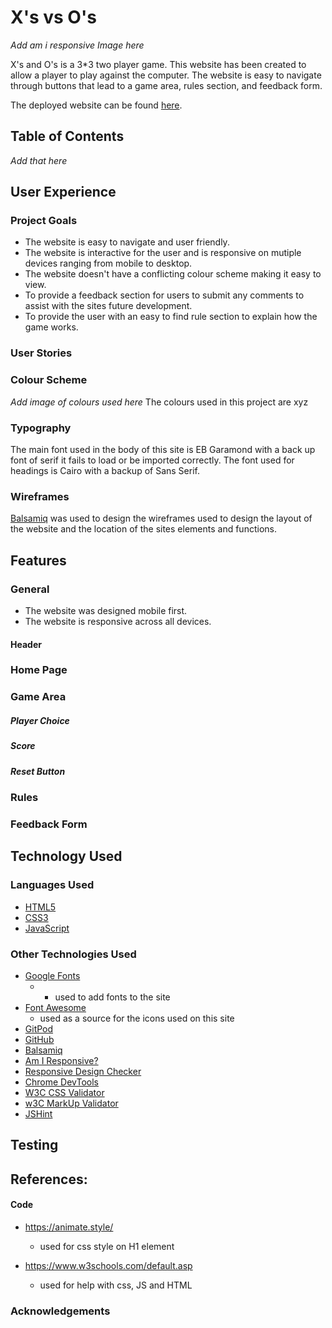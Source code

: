 # X's vs O's

*Add am i responsive Image here*

X's and O's is a 3*3 two player game. This website has been created to allow a player to play against the computer. The website is easy to navigate through buttons that lead to a game area, rules section, and feedback form.

The deployed website can be found <a href="https://amydelaney94.github.io/X_vs_O/" >here</a>.


## Table of Contents

*Add that here*



## User Experience
### Project Goals
- The website is easy to navigate and user friendly. 
- The website is interactive for the user and is responsive on mutiple devices ranging from mobile to desktop.
- The website doesn't have a conflicting colour scheme making it easy to view.
- To provide a feedback section for users to submit any comments to assist with the sites future development.
- To provide the user with an easy to find rule section to explain how the game works.

### User Stories


### Colour Scheme
*Add image of colours used here*
The colours used in this project are xyz

### Typography
The main font used in the body of this site is EB Garamond with a back up font of serif it fails to load or be imported correctly. The font used for headings is Cairo with a backup of Sans Serif. 

### Wireframes
<a href="https://balsamiq.com/">Balsamiq</a> was used to design the wireframes used to design the layout of the website and the location of the sites elements and functions.  


## Features
### General 
- The website was designed mobile first. 
- The website is responsive across all devices. 

#### Header

### Home Page

### Game Area
##### Player Choice
##### Score
##### Reset Button

### Rules 

### Feedback Form

## Technology Used 
### Languages Used
- <a href="">HTML5</a>
- <a href="">CSS3</a>
- <a href="">JavaScript</a>

### Other Technologies Used
- <a href="https://fonts.google.com/">Google Fonts</a> 
    - - used to add fonts to the site  
- <a href="https://fontawesome.com/v5.15">Font Awesome</a>
    - used as a source for the icons used on this site 
- <a href="">GitPod</a>
- <a href="">GitHub</a>
- <a href="https://balsamiq.com/">Balsamiq</a>
- <a href="">Am I Responsive?</a>
- <a href="">Responsive Design Checker</a>
- <a href="">Chrome DevTools</a>
- <a href="">W3C CSS Validator</a>
- <a href="">w3C MarkUp Validator</a>
- <a href="">JSHint</a>

## Testing




## References: 

#### Code
- https://animate.style/ 
    - used for css style on H1 element 

- https://www.w3schools.com/default.asp
    - used for help with css, JS and HTML

### Acknowledgements
    

    